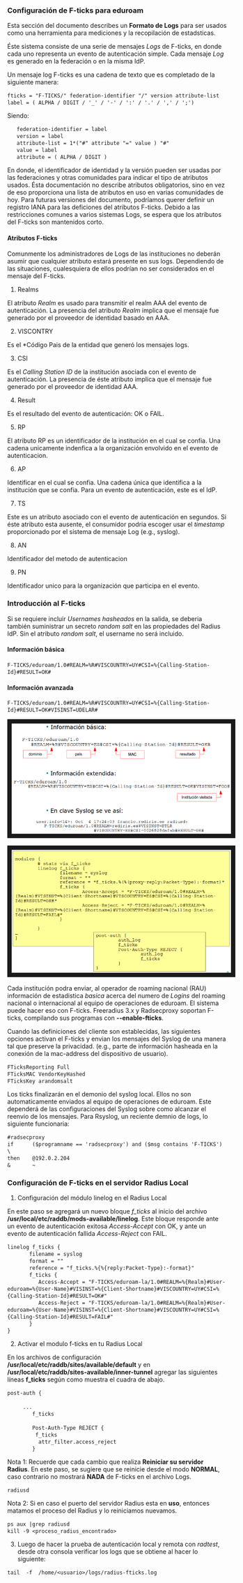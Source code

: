 ### Configuración de F-ticks para eduroam

Esta sección del documento describes un **Formato de Logs** para ser usados como una herramienta para mediciones y la recopilación de estadsticas.

Éste sistema consiste de una serie de mensajes *Logs* de F-ticks, en donde cada uno representa un evento de autenticación simple. Cada mensaje *Log* es generado en la federación o en la misma IdP.

Un mensaje log F-ticks es una cadena de texto que es completado de la siguiente manera:

```
fticks = "F-TICKS/" federation-identifier "/" version attribute-list label = ( ALPHA / DIGIT / '_' / '-' / ':' / '.' / ',' / ';')
```
Siendo:

```
   federation-identifier = label
   version = label
   attribute-list = 1*("#" attribute "=" value ) "#"
   value = label
   attribute = ( ALPHA / DIGIT )
```

En donde, el identificador de identidad y la versión pueden ser usadas por las federaciones y otras comunidades para indicar el tipo de atributos usados. Ésta documentación no describe atributos obligatorios, sino en vez de eso proporciona una lista de atributos en uso en varias comunidades de hoy. Para futuras versiones del documento, podríamos querer definir un registro IANA para las deficiones del atributos F-ticks. Debido a las restricciones comunes a varios sistemas Logs, se espera que los atributos del F-ticks son mantenidos corto.

#### Atributos F-ticks

Comunmente los administradores de Logs de las instituciones no deberán asumir que cualquier atributo estará presente en sus logs. Dependiendo de las situaciones, cualesquiera de ellos podrían no ser considerados en el mensaje del F-ticks.

1. Realms

El atributo *Realm* es usado para transmitir el realm AAA del evento de autenticación. La presencia del atributo *Realm* implica que el mensaje fue generado por el proveedor de identidad basado en AAA.

2. VISCONTRY

Es el *Código Pais de la entidad que generó los mensajes logs.

3. CSI

Es el *Calling Station ID* de la institución asociada con el evento de autenticación. La presencia de éste atributo implica que el mensaje fue generado por el proveedor de identidad AAA.

4. Result

Es el resultado del evento de autenticación: OK o FAIL.

5. RP

El atributo RP es un identificador de la institución en el cual se confia. Una cadena unicamente indenfica a la organización envolvido en el evento de autenticacion.

6. AP

Identificar en el cual se confia. Una cadena única que identifica a la institución que se confia. Para un evento de autenticación, este es el IdP.
   
7. TS

Este es un atributo asociado con el evento de autenticación en segundos. Si éste atributo esta ausente, el consumidor podria escoger usar el *timestamp* proporcionado por el sistema de mensaje Log (e.g., syslog).

8. AN

Identificador del metodo de autenticacion

9. PN

Identificador unico para la organización que participa en el evento.

### Introducción al F-ticks

Si se requiere incluir *Usernames hasheados* en la salida, se deberia también suministrar un secreto *random salt* en las propiedades del Radius IdP. Sin el atributo *random salt*, el username no será incluido.

#### Información básica

```
F-TICKS/eduroam/1.0#REALM=%R#VISCOUNTRY=UY#CSI=%{Calling-Station-Id}#RESULT=OK#
```
#### Información avanzada
```
F-TICKS/eduroam/1.0#REALM=%R#VISCOUNTRY=UY#CSI=%{Calling-Station-Id}#RESULT=OK#VISINST=UDELAR#
```
<p align="center"><img src="https://github.com/richardqa/curso-eduroam/blob/master/imagenes/fticks1.png" alt="IMAGE ALT TEXT HERE" border="10" /></p>

<p align="center"><img src="https://github.com/richardqa/curso-eduroam/blob/master/imagenes/fticks2.png" alt="IMAGE ALT TEXT HERE" border="10" /></p>

Cada institución podra enviar, al operador de roaming nacional (RAU) información de estadistica *basica* acerca del numero de *Logins* del roaming nacional o internacional al equipo de operaciones de eduroam. El sistema puede hacer eso con F-ticks. Freeradius 3.x y Radsecproxy soportan F-ticks, compilando sus programas con **--enable-fticks**.

Cuando las definiciones del cliente son establecidas, las siguientes opciones activan el F-ticks y envian los mensajes del Syslog de una manera tal que preserve la privacidad. (e.g., parte de información hasheada en la conexión de la mac-address del dispositivo de usuario).

```
FTicksReporting Full
FTicksMAC VendorKeyHashed
FTicksKey arandomsalt
```
Los ticks finalizarán en el demonio del syslog local. Ellos no son automaticamente enviados al equipo de operaciones de eduroam. Este dependerá de las configuraciones del Syslog sobre como alcanzar el reenvio de los mensajes. Para Rsyslog, un reciente demnio de logs, lo siguiente funcionaria:

```
#radsecproxy
if      ($programname == 'radsecproxy') and ($msg contains 'F-TICKS') \
then    @192.0.2.204
&       ~
```
### Configuración de F-ticks en el servidor Radius Local

1. Configuración del módulo linelog en el Radius Local

En este paso se agregará un nuevo bloque *f_ticks* al inicio del archivo **/usr/local/etc/raddb/mods-available/linelog**. Este bloque responde ante un evento de autenticación exitosa *Access-Accept* con OK, y ante un evento de autenticación fallida *Access-Reject* con FAIL.

```
linelog f_ticks {
       filename = syslog
       format = ""
       reference = "f_ticks.%{%{reply:Packet-Type}:-format}"
       f_ticks {
          Access-Accept = "F-TICKS/eduroam-la/1.0#REALM=%{Realm}#User-eduroam=%{User-Name}#VISINST=%{Client-Shortname}#VISCOUNTRY=UY#CSI=%{Calling-Station-Id}#RESULT=OK#"
          Access-Reject = "F-TICKS/eduroam-la/1.0#REALM=%{Realm}#User-eduroam=%{User-Name}#VISINST=%{Client-Shortname}#VISCOUNTRY=UY#CSI=%{Calling-Station-Id}#RESULT=FAIL#"
       }
}
```

2. Activar el modulo f-ticks en tu Radius Local

En los archivos de configuración **/usr/local/etc/raddb/sites/available/default** y en **/usr/local/etc/raddb/sites-available/inner-tunnel** agregar las siguientes líneas **f_ticks** según como muestra el cuadra de abajo.

```
post-auth {

	 ...
        f_ticks

        Post-Auth-Type REJECT {
         f_ticks
          attr_filter.access_reject
        }
```
Nota 1: Recuerde que cada cambio que realiza **Reiniciar su servidor Radius**. En este paso, se sugiere que se reinicie desde el modo **NORMAL**, caso contrario no mostrará **NADA** de F-ticks en el archivo Logs.

```
radiusd
```

Nota 2: Si en caso el puerto del servidor Radius esta en **uso**, entonces matamos el proceso del Radius y lo reiniciamos nuevamos.
```
ps aux |grep radiusd
kill -9 <proceso_radius_encontrado>
```
3. Luego de hacer la prueba de autenticación local y remota con *radtest*, desde otra consola verificar los logs que se obtiene al hacer lo siguiente:

```
tail  -f  /home/<usuario>/logs/radius-fticks.log
```
